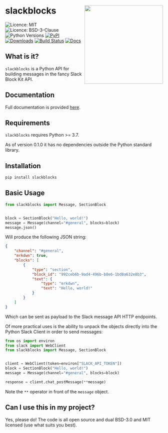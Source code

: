 # slackblocks <img src="https://github.com/nicklambourne/slackblocks/raw/master/docs/img/sb.png" align="right" width="250px"/>

![Licence: MIT](https://img.shields.io/badge/License-MIT-green.svg)
![Licence: BSD-3-Clause](https://img.shields.io/badge/License-MIT-green.svg)
![Python Versions](https://img.shields.io/pypi/pyversions/slackblocks)
[![PyPI](https://img.shields.io/pypi/v/slackblocks?color=yellow&label=PyPI&logo=python&logoColor=white)](https://pypi.org/project/slackblocks/#history)
[![Downloads](https://static.pepy.tech/badge/slackblocks)](https://pepy.tech/project/slackblocks)
[![Build Status](https://github.com/nicklambourne/slackblocks/actions/workflows/unit-tests.yml/badge.svg?branch=master)](https://github.com/nicklambourne/slackblocks/actions)
[![Docs](https://img.shields.io/badge/Docs-8A2BE2.svg)](https://nicklambourne.github.io/slackblocks)

## What is it?
`slackblocks` is a Python API for building messages in the fancy Slack Block Kit API.

## Documentation
Full documentation is provided [here](https://nicklambourne.github.io/slackblocks/latest/).

## Requirements
`slackblocks` requires Python >= 3.7.

As of version 0.1.0 it has no dependencies outside the Python standard library.

## Installation
```bash
pip install slackblocks
```

## Basic Usage
```python
from slackblocks import Message, SectionBlock


block = SectionBlock("Hello, world!")
message = Message(channel="#general", blocks=block)
message.json()

```

Will produce the following JSON string:
```json
{
    "channel": "#general",
    "mrkdwn": true,
    "blocks": [
        {
            "type": "section",
            "block_id": "992ceb6b-9ad4-496b-b8e6-1bd8a632e8b3",
            "text": {
                "type": "mrkdwn",
                "text": "Hello, world!"
            }
        }
    ]
}
```
Which can be sent as payload to the Slack message API HTTP endpoints.

Of more practical uses is the ability to unpack the objects directly into 
the Python Slack Client in order to send messages:
```python
from os import environ
from slack import WebClient
from slackblocks import Message, SectionBlock


client = WebClient(token=environ["SLACK_API_TOKEN"])
block = SectionBlock("Hello, world!")
message = Message(channel="#general", blocks=block)

response = client.chat_postMessage(**message)
```

Note the `**` operator in front of the `message` object.

## Can I use this in my project?
Yes, please do! The code is all open source and dual BSD-3.0 and MIT licensed
    (use what suits you best).

